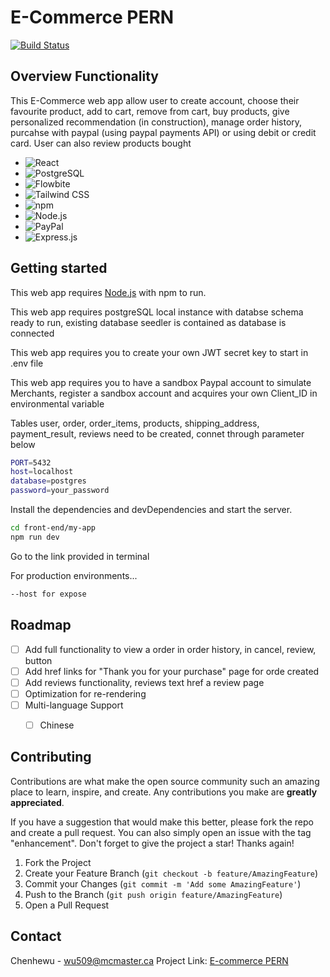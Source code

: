 # E-Commerce PERN

[![Build Status](https://travis-ci.org/joemccann/dillinger.svg?branch=master)](https://travis-ci.org/joemccann/dillinger)

## Overview Functionality
This E-Commerce web app allow user to create account, choose their favourite product, add to cart, remove from cart, buy products, give personalized recommendation (in construction), manage order history, purcahse with paypal (using paypal payments API) or using debit or credit card. User can also review products bought

* ![React](https://img.shields.io/badge/React-20232A?style=for-the-badge&logo=react&logoColor=61DAFB)
* ![PostgreSQL](https://img.shields.io/badge/PostgreSQL-316192?style=for-the-badge&logo=postgresql&logoColor=white)
* ![Flowbite](https://img.shields.io/badge/Flowbite-38BDF8?style=for-the-badge&logo=flowbite&logoColor=white)
* ![Tailwind CSS](https://img.shields.io/badge/Tailwind_CSS-06B6D4?style=for-the-badge&logo=tailwindcss&logoColor=white)
* ![npm](https://img.shields.io/badge/npm-CB3837?style=for-the-badge&logo=npm&logoColor=white)
* ![Node.js](https://img.shields.io/badge/Node.js-339933?style=for-the-badge&logo=nodedotjs&logoColor=white)
* ![PayPal](https://img.shields.io/badge/PayPal-00457C?style=for-the-badge&logo=paypal&logoColor=white)
* ![Express.js](https://img.shields.io/badge/Express.js-000000?style=for-the-badge&logo=express&logoColor=white)



## Getting started

This web app requires [Node.js](https://nodejs.org/) with npm to run.

This web app requires postgreSQL local instance with databse schema ready to run, existing database seedler is contained as database is connected

This web app requires you to create your own JWT secret key to start in .env file

This web app requires you to have a sandbox Paypal account to simulate Merchants, register a sandbox account and acquires your own Client_ID in environmental variable

Tables user, order, order\_items, products, shipping\_address, payment_result, reviews need to be created, connet through parameter below
```sh
PORT=5432
host=localhost
database=postgres
password=your_password
```

Install the dependencies and devDependencies and start the server.

```sh
cd front-end/my-app
npm run dev
```
Go to the link provided in terminal


For production environments...

```sh
--host for expose
```

## Roadmap

- [ ] Add full functionality to view a order in order history, in cancel, review, button
- [ ] Add href links for "Thank you for your purchase" page for orde created
- [ ] Add reviews functionality, reviews text href a review page
- [ ] Optimization for re-rendering
- [ ] Multi-language Support
    - [ ] Chinese


## Contributing

Contributions are what make the open source community such an amazing place to learn, inspire, and create. Any contributions you make are **greatly appreciated**.

If you have a suggestion that would make this better, please fork the repo and create a pull request. You can also simply open an issue with the tag "enhancement".
Don't forget to give the project a star! Thanks again!

1. Fork the Project
2. Create your Feature Branch (`git checkout -b feature/AmazingFeature`)
3. Commit your Changes (`git commit -m 'Add some AmazingFeature'`)
4. Push to the Branch (`git push origin feature/AmazingFeature`)
5. Open a Pull Request


## Contact

Chenhewu - wu509@mcmaster.ca
Project Link: [E-commerce PERN](https://github.com/tomwuchenhe/e-comm-PERN)

